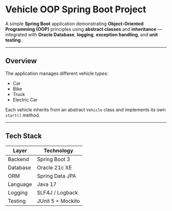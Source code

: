 # Vehicle OOP Spring Boot Project

A simple **Spring Boot** application demonstrating **Object-Oriented Programming (OOP)** principles using **abstract classes** and **inheritance** — integrated with **Oracle Database**, **logging**, **exception handling**, and **unit testing**.

---

## Overview

The application manages different vehicle types:
- Car 
- Bike 
- Truck 
- Electric Car 

Each vehicle inherits from an abstract `Vehicle` class and implements its own `start()` method.

---

## Tech Stack

| Layer | Technology |
|-------|-------------|
| Backend | Spring Boot 3 |
| Database | Oracle 21c XE |
| ORM | Spring Data JPA |
| Language | Java 17 |
| Logging | SLF4J / Logback |
| Testing | JUnit 5 + Mockito |

